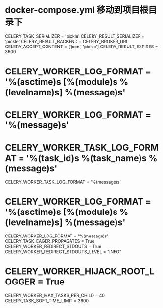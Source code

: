 # docker-compose.yml 移动到项目根目录下


CELERY_TASK_SERIALIZER = 'pickle'
CELERY_RESULT_SERIALIZER = 'pickle'
CELERY_RESULT_BACKEND = CELERY_BROKER_URL
CELERY_ACCEPT_CONTENT = ['json', 'pickle']
CELERY_RESULT_EXPIRES = 3600
# CELERY_WORKER_LOG_FORMAT = '%(asctime)s [%(module)s %(levelname)s] %(message)s'
# CELERY_WORKER_LOG_FORMAT = '%(message)s'
# CELERY_WORKER_TASK_LOG_FORMAT = '%(task_id)s %(task_name)s %(message)s'
CELERY_WORKER_TASK_LOG_FORMAT = '%(message)s'
# CELERY_WORKER_LOG_FORMAT = '%(asctime)s [%(module)s %(levelname)s] %(message)s'
CELERY_WORKER_LOG_FORMAT = '%(message)s'
CELERY_TASK_EAGER_PROPAGATES = True
CELERY_WORKER_REDIRECT_STDOUTS = True
CELERY_WORKER_REDIRECT_STDOUTS_LEVEL = "INFO"
# CELERY_WORKER_HIJACK_ROOT_LOGGER = True
CELERY_WORKER_MAX_TASKS_PER_CHILD = 40
CELERY_TASK_SOFT_TIME_LIMIT = 3600
